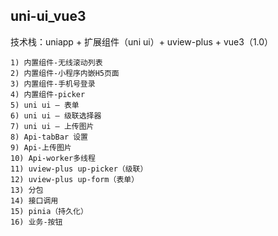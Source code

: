 ## uni-ui_vue3

技术栈：uniapp + 扩展组件（uni ui）+ uview-plus + vue3（1.0）

```
1) 内置组件-无线滚动列表
2) 内置组件-小程序内嵌H5页面
3) 内置组件-手机号登录
4) 内置组件-picker
5) uni ui — 表单
6) uni ui — 级联选择器
7) uni ui — 上传图片
8) Api-tabBar 设置
9) Api-上传图片
10) Api-worker多线程
11) uview-plus up-picker（级联）
12) uview-plus up-form（表单）
13) 分包
14) 接口调用
15) pinia（持久化）
16) 业务-按钮

```
